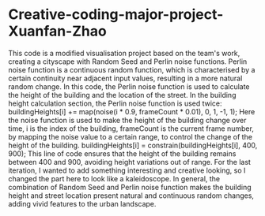 # Creative-coding-major-project-Xuanfan-Zhao
This code is a modified visualisation project based on the team's work, creating a cityscape with Random Seed and Perlin noise functions.
Perlin noise function is a continuous random function, which is characterised by a certain continuity near adjacent input values, resulting in a more natural random change. In this code, the Perlin noise function is used to calculate the height of the building and the location of the street.
In the building height calculation section, the Perlin noise function is used twice:
buildingHeights[i] += map(noise(i * 0.9, frameCount * 0.01), 0, 1, -1, 1);
Here the noise function is used to make the height of the building change over time, i is the index of the building, frameCount is the current frame number, by mapping the noise value to a certain range, to control the change of the height of the building.
buildingHeights[i] = constrain(buildingHeights[i], 400, 900);
This line of code ensures that the height of the building remains between 400 and 900, avoiding height variations out of range.
For the last iteration, I wanted to add something interesting and creative looking, so I changed the part here to look like a kaleidoscope.
In general, the combination of Random Seed and Perlin noise function makes the building height and street location present natural and continuous random changes, adding vivid features to the urban landscape.


